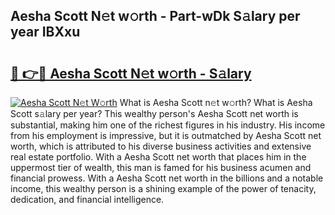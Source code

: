## Aesha Scott N𝚎t w𝚘rth - Part-wDk S𝚊lary per year IBXxu

# <h2><a href="http://gc1v6lo.nevu.top/?p=Aesha+Scott">🔗 👉🔴 Aesha Scott N𝚎t w𝚘rth - S𝚊lary</a></h2>

[![Aesha Scott N𝚎t W𝚘rth](https://i.imgur.com/Oavwk0R.jpeg)](http://gc1v6lo.nevu.top/?p=Aesha+Scott)
What is Aesha Scott n𝚎t w𝚘rth? What is Aesha Scott s𝚊lary per year?
This wealthy person's Aesha Scott net worth is substantial, making him one of the richest figures in his industry. His income from his employment is impressive, but it is outmatched by Aesha Scott net worth, which is attributed to his diverse business activities and extensive real estate portfolio. With a Aesha Scott net worth that places him in the uppermost tier of wealth, this man is famed for his business acumen and financial prowess. With a Aesha Scott net worth in the billions and a notable income, this wealthy person is a shining example of the power of tenacity, dedication, and financial intelligence.
